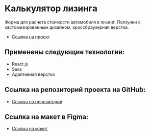 # Калькулятор лизинга

Форма для расчета стоимости автомобиля в лизинг. Ползунки с кастомизированным дизайном, кроссбраузерная верстка.

- [Ссылка на проект](https://leasing-form.web.app)

## Применены следующие технологии:

- React.js
- Saas
- Адаптивная верстка

## Ссылка на репозиторий проекта на GitHub:

- [Ссылка на репозиторий](https://github.com/malkov-am/leasing-form)

## Ссылка на макет в Figma:

- [Ссылка на макет](https://www.figma.com/community/file/1159127080169628640)
